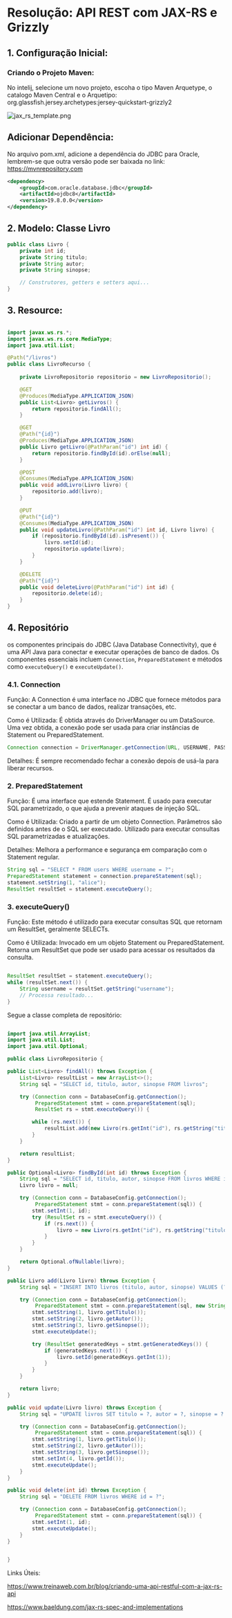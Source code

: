 # Resolução: API REST com JAX-RS e Grizzly

## 1. Configuração Inicial:
### Criando o Projeto Maven:

No intelij, selecione um novo projeto, escoha o tipo Maven Arquetype, o catalogo Maven Central e o Arquetipo: org.glassfish.jersey.archetypes:jersey-quickstart-grizzly2

![jax_rs_template.png](jax_rs_template.png)

## Adicionar Dependência:
No arquivo pom.xml, adicione a dependência do JDBC para Oracle, lembrem-se que outra versão pode ser baixada no link: https://mvnrepository.com

```xml
<dependency>
    <groupId>com.oracle.database.jdbc</groupId>
    <artifactId>ojdbc8</artifactId>
    <version>19.8.0.0</version>
</dependency>
```

## 2. Modelo: Classe Livro

``` java
public class Livro {
    private int id;
    private String titulo;
    private String autor;
    private String sinopse;

    // Construtores, getters e setters aqui...
}
```

## 3. Resource:

``` java

import javax.ws.rs.*;
import javax.ws.rs.core.MediaType;
import java.util.List;

@Path("/livros")
public class LivroRecurso {
    
    private LivroRepositorio repositorio = new LivroRepositorio();

    @GET
    @Produces(MediaType.APPLICATION_JSON)
    public List<Livro> getLivros() {
        return repositorio.findAll();
    }

    @GET
    @Path("{id}")
    @Produces(MediaType.APPLICATION_JSON)
    public Livro getLivro(@PathParam("id") int id) {
        return repositorio.findById(id).orElse(null);
    }

    @POST
    @Consumes(MediaType.APPLICATION_JSON)
    public void addLivro(Livro livro) {
        repositorio.add(livro);
    }

    @PUT
    @Path("{id}")
    @Consumes(MediaType.APPLICATION_JSON)
    public void updateLivro(@PathParam("id") int id, Livro livro) {
        if (repositorio.findById(id).isPresent()) {
            livro.setId(id);
            repositorio.update(livro);
        }
    }

    @DELETE
    @Path("{id}")
    public void deleteLivro(@PathParam("id") int id) {
        repositorio.delete(id);
    }
}

```

## 4. Repositório

os componentes principais do JDBC (Java Database Connectivity), que é uma API Java para conectar e executar operações de banco de dados. Os componentes essenciais incluem ```Connection```, ```PreparedStatement``` e métodos como ```executeQuery()``` e ```executeUpdate()```.

### 4.1. Connection

Função:
A Connection é uma interface no JDBC que fornece métodos para se conectar a um banco de dados, realizar transações, etc.

Como é Utilizada:
É obtida através do DriverManager ou um DataSource.
Uma vez obtida, a conexão pode ser usada para criar instâncias de Statement ou PreparedStatement.

```java
Connection connection = DriverManager.getConnection(URL, USERNAME, PASSWORD);
```

Detalhes:
É sempre recomendado fechar a conexão depois de usá-la para liberar recursos.

### 2. PreparedStatement
Função:
É uma interface que estende Statement. É usado para executar SQL parametrizado, o que ajuda a prevenir ataques de injeção SQL.

Como é Utilizada:
Criado a partir de um objeto Connection.
Parâmetros são definidos antes de o SQL ser executado.
Utilizado para executar consultas SQL parametrizadas e atualizações.

Detalhes:
Melhora a performance e segurança em comparação com o Statement regular.

```java
String sql = "SELECT * FROM users WHERE username = ?";
PreparedStatement statement = connection.prepareStatement(sql);
statement.setString(1, "alice");
ResultSet resultSet = statement.executeQuery();
```

### 3. executeQuery()
Função:
Este método é utilizado para executar consultas SQL que retornam um ResultSet, geralmente SELECTs.

Como é Utilizada:
Invocado em um objeto Statement ou PreparedStatement.
Retorna um ResultSet que pode ser usado para acessar os resultados da consulta.

```java

ResultSet resultSet = statement.executeQuery();
while (resultSet.next()) {
    String username = resultSet.getString("username");
    // Processa resultado...
}

```

Segue a classe completa de repositório:

```java

import java.util.ArrayList;
import java.util.List;
import java.util.Optional;

public class LivroRepositorio {

public List<Livro> findAll() throws Exception {
    List<Livro> resultList = new ArrayList<>();
    String sql = "SELECT id, titulo, autor, sinopse FROM livros";

    try (Connection conn = DatabaseConfig.getConnection();
         PreparedStatement stmt = conn.prepareStatement(sql);
         ResultSet rs = stmt.executeQuery()) {

        while (rs.next()) {
            resultList.add(new Livro(rs.getInt("id"), rs.getString("titulo"), rs.getString("autor"), rs.getString("sinopse")));
        }
    }

    return resultList;
}

public Optional<Livro> findById(int id) throws Exception {
    String sql = "SELECT id, titulo, autor, sinopse FROM livros WHERE id = ?";
    Livro livro = null;

    try (Connection conn = DatabaseConfig.getConnection();
         PreparedStatement stmt = conn.prepareStatement(sql)) {
        stmt.setInt(1, id);
        try (ResultSet rs = stmt.executeQuery()) {
            if (rs.next()) {
                livro = new Livro(rs.getInt("id"), rs.getString("titulo"), rs.getString("autor"), rs.getString("sinopse"));
            }
        }
    }

    return Optional.ofNullable(livro);
}

public Livro add(Livro livro) throws Exception {
    String sql = "INSERT INTO livros (titulo, autor, sinopse) VALUES (?, ?, ?)";

    try (Connection conn = DatabaseConfig.getConnection();
         PreparedStatement stmt = conn.prepareStatement(sql, new String[]{"ID"})) {
        stmt.setString(1, livro.getTitulo());
        stmt.setString(2, livro.getAutor());
        stmt.setString(3, livro.getSinopse());
        stmt.executeUpdate();

        try (ResultSet generatedKeys = stmt.getGeneratedKeys()) {
            if (generatedKeys.next()) {
                livro.setId(generatedKeys.getInt(1));
            }
        }
    }

    return livro;
}

public void update(Livro livro) throws Exception {
    String sql = "UPDATE livros SET titulo = ?, autor = ?, sinopse = ? WHERE id = ?";

    try (Connection conn = DatabaseConfig.getConnection();
         PreparedStatement stmt = conn.prepareStatement(sql)) {
        stmt.setString(1, livro.getTitulo());
        stmt.setString(2, livro.getAutor());
        stmt.setString(3, livro.getSinopse());
        stmt.setInt(4, livro.getId());
        stmt.executeUpdate();
    }
}

public void delete(int id) throws Exception {
    String sql = "DELETE FROM livros WHERE id = ?";

    try (Connection conn = DatabaseConfig.getConnection();
         PreparedStatement stmt = conn.prepareStatement(sql)) {
        stmt.setInt(1, id);
        stmt.executeUpdate();
    }
}


}

```

Links Úteis:

https://www.treinaweb.com.br/blog/criando-uma-api-restful-com-a-jax-rs-api

https://www.baeldung.com/jax-rs-spec-and-implementations

